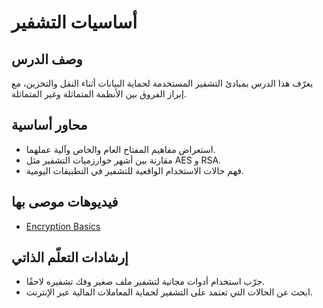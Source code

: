 # أساسيات التشفير

## وصف الدرس
يعرّف هذا الدرس بمبادئ التشفير المستخدمة لحماية البيانات أثناء النقل والتخزين، مع إبراز الفروق بين الأنظمة المتماثلة وغير المتماثلة.

## محاور أساسية
- استعراض مفاهيم المفتاح العام والخاص وآلية عملهما.
- مقارنة بين أشهر خوارزميات التشفير مثل AES و RSA.
- فهم حالات الاستخدام الواقعية للتشفير في التطبيقات اليومية.

## فيديوهات موصى بها
- [Encryption Basics](https://www.youtube.com/watch?v=0ZP-cmG8BqQ)

## إرشادات التعلّم الذاتي
- جرّب استخدام أدوات مجانية لتشفير ملف صغير وفك تشفيره لاحقًا.
- ابحث عن الحالات التي تعتمد على التشفير لحماية المعاملات المالية عبر الإنترنت.
